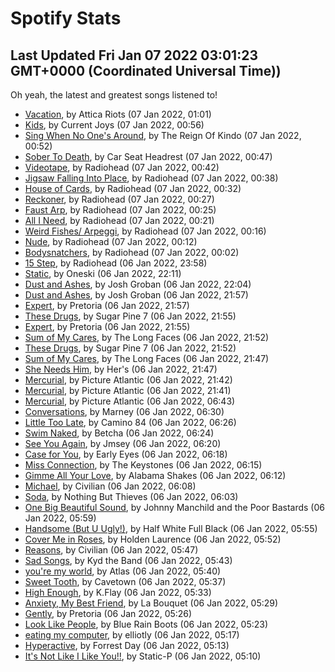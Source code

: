
# Spotify Stats
## Last Updated Fri Jan 07 2022 03:01:23 GMT+0000 (Coordinated Universal Time))

Oh yeah, the latest and greatest songs listened to!

- [Vacation](https://www.last.fm/music/Attica+Riots/_/Vacation), by Attica Riots (07 Jan 2022, 01:01)
- [Kids](https://www.last.fm/music/Current+Joys/_/Kids), by Current Joys (07 Jan 2022, 00:56)
- [Sing When No One's Around](https://www.last.fm/music/The+Reign+Of+Kindo/_/Sing+When+No+One%27s+Around), by The Reign Of Kindo (07 Jan 2022, 00:52)
- [Sober To Death](https://www.last.fm/music/Car+Seat+Headrest/_/Sober+To+Death), by Car Seat Headrest (07 Jan 2022, 00:47)
- [Videotape](https://www.last.fm/music/Radiohead/_/Videotape), by Radiohead (07 Jan 2022, 00:42)
- [Jigsaw Falling Into Place](https://www.last.fm/music/Radiohead/_/Jigsaw+Falling+Into+Place), by Radiohead (07 Jan 2022, 00:38)
- [House of Cards](https://www.last.fm/music/Radiohead/_/House+of+Cards), by Radiohead (07 Jan 2022, 00:32)
- [Reckoner](https://www.last.fm/music/Radiohead/_/Reckoner), by Radiohead (07 Jan 2022, 00:27)
- [Faust Arp](https://www.last.fm/music/Radiohead/_/Faust+Arp), by Radiohead (07 Jan 2022, 00:25)
- [All I Need](https://www.last.fm/music/Radiohead/_/All+I+Need), by Radiohead (07 Jan 2022, 00:21)
- [Weird Fishes/ Arpeggi](https://www.last.fm/music/Radiohead/_/Weird+Fishes%2F+Arpeggi), by Radiohead (07 Jan 2022, 00:16)
- [Nude](https://www.last.fm/music/Radiohead/_/Nude), by Radiohead (07 Jan 2022, 00:12)
- [Bodysnatchers](https://www.last.fm/music/Radiohead/_/Bodysnatchers), by Radiohead (07 Jan 2022, 00:02)
- [15 Step](https://www.last.fm/music/Radiohead/_/15+Step), by Radiohead (06 Jan 2022, 23:58)
- [Static](https://www.last.fm/music/Oneski/_/Static), by Oneski (06 Jan 2022, 22:11)
- [Dust and Ashes](https://www.last.fm/music/Josh+Groban/_/Dust+and+Ashes), by Josh Groban (06 Jan 2022, 22:04)
- [Dust and Ashes](https://www.last.fm/music/Josh+Groban/_/Dust+and+Ashes), by Josh Groban (06 Jan 2022, 21:57)
- [Expert](https://www.last.fm/music/Pretoria/_/Expert), by Pretoria (06 Jan 2022, 21:57)
- [These Drugs](https://www.last.fm/music/Sugar+Pine+7/_/These+Drugs), by Sugar Pine 7 (06 Jan 2022, 21:55)
- [Expert](https://www.last.fm/music/Pretoria/_/Expert), by Pretoria (06 Jan 2022, 21:55)
- [Sum of My Cares](https://www.last.fm/music/The+Long+Faces/_/Sum+of+My+Cares), by The Long Faces (06 Jan 2022, 21:52)
- [These Drugs](https://www.last.fm/music/Sugar+Pine+7/_/These+Drugs), by Sugar Pine 7 (06 Jan 2022, 21:52)
- [Sum of My Cares](https://www.last.fm/music/The+Long+Faces/_/Sum+of+My+Cares), by The Long Faces (06 Jan 2022, 21:47)
- [She Needs Him](https://www.last.fm/music/Her%27s/_/She+Needs+Him), by Her's (06 Jan 2022, 21:47)
- [Mercurial](https://www.last.fm/music/Picture+Atlantic/_/Mercurial), by Picture Atlantic (06 Jan 2022, 21:42)
- [Mercurial](https://www.last.fm/music/Picture+Atlantic/_/Mercurial), by Picture Atlantic (06 Jan 2022, 21:41)
- [Mercurial](https://www.last.fm/music/Picture+Atlantic/_/Mercurial), by Picture Atlantic (06 Jan 2022, 06:43)
- [Conversations](https://www.last.fm/music/Marney/_/Conversations), by Marney (06 Jan 2022, 06:30)
- [Little Too Late](https://www.last.fm/music/Camino+84/_/Little+Too+Late), by Camino 84 (06 Jan 2022, 06:26)
- [Swim Naked](https://www.last.fm/music/Betcha/_/Swim+Naked), by Betcha (06 Jan 2022, 06:24)
- [See You Again](https://www.last.fm/music/Jmsey/_/See+You+Again), by Jmsey (06 Jan 2022, 06:20)
- [Case for You](https://www.last.fm/music/Early+Eyes/_/Case+for+You), by Early Eyes (06 Jan 2022, 06:18)
- [Miss Connection](https://www.last.fm/music/The+Keystones/_/Miss+Connection), by The Keystones (06 Jan 2022, 06:15)
- [Gimme All Your Love](https://www.last.fm/music/Alabama+Shakes/_/Gimme+All+Your+Love), by Alabama Shakes (06 Jan 2022, 06:12)
- [Michael](https://www.last.fm/music/Civilian/_/Michael), by Civilian (06 Jan 2022, 06:08)
- [Soda](https://www.last.fm/music/Nothing+But+Thieves/_/Soda), by Nothing But Thieves (06 Jan 2022, 06:03)
- [One Big Beautiful Sound](https://www.last.fm/music/Johnny+Manchild+and+the+Poor+Bastards/_/One+Big+Beautiful+Sound), by Johnny Manchild and the Poor Bastards (06 Jan 2022, 05:59)
- [Handsome (But U Ugly!)](https://www.last.fm/music/Half+White+Full+Black/_/Handsome+(But+U+Ugly!)), by Half White Full Black (06 Jan 2022, 05:55)
- [Cover Me in Roses](https://www.last.fm/music/Holden+Laurence/_/Cover+Me+in+Roses), by Holden Laurence (06 Jan 2022, 05:52)
- [Reasons](https://www.last.fm/music/Civilian/_/Reasons), by Civilian (06 Jan 2022, 05:47)
- [Sad Songs](https://www.last.fm/music/Kyd+the+Band/_/Sad+Songs), by Kyd the Band (06 Jan 2022, 05:43)
- [you're my world](https://www.last.fm/music/Atlas/_/you%27re+my+world), by Atlas (06 Jan 2022, 05:40)
- [Sweet Tooth](https://www.last.fm/music/Cavetown/_/Sweet+Tooth), by Cavetown (06 Jan 2022, 05:37)
- [High Enough](https://www.last.fm/music/K.Flay/_/High+Enough), by K.Flay (06 Jan 2022, 05:33)
- [Anxiety, My Best Friend](https://www.last.fm/music/La+Bouquet/_/Anxiety,+My+Best+Friend), by La Bouquet (06 Jan 2022, 05:29)
- [Gently](https://www.last.fm/music/Pretoria/_/Gently), by Pretoria (06 Jan 2022, 05:26)
- [Look Like People](https://www.last.fm/music/Blue+Rain+Boots/_/Look+Like+People), by Blue Rain Boots (06 Jan 2022, 05:23)
- [eating my computer](https://www.last.fm/music/elliotly/_/eating+my+computer), by elliotly (06 Jan 2022, 05:17)
- [Hyperactive](https://www.last.fm/music/Forrest+Day/_/Hyperactive), by Forrest Day (06 Jan 2022, 05:13)
- [It's Not Like I Like You!!](https://www.last.fm/music/Static-P/_/It%27s+Not+Like+I+Like+You!!), by Static-P (06 Jan 2022, 05:10)
